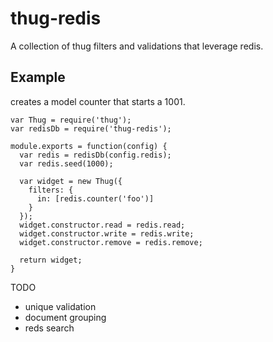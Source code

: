 # thug-redis

A collection of thug filters and validations that leverage redis.

## Example

creates a model counter that starts a 1001.

```
var Thug = require('thug');
var redisDb = require('thug-redis');

module.exports = function(config) {
  var redis = redisDb(config.redis);
  var redis.seed(1000);
  
  var widget = new Thug({
    filters: {
      in: [redis.counter('foo')]
    }
  });
  widget.constructor.read = redis.read;
  widget.constructor.write = redis.write;
  widget.constructor.remove = redis.remove;
  
  return widget;
}
```

TODO

* unique validation
* document grouping
* reds search
